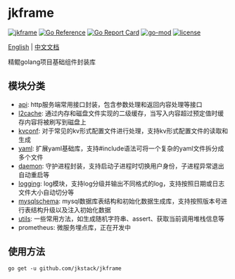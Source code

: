 # jkframe

[![jkframe](https://github.com/jkstack/jkframe/actions/workflows/test.yml/badge.svg)](https://github.com/jkstack/jkframe/actions/workflows/test.yml)
[![Go Reference](https://pkg.go.dev/badge/github.com/jkstack/jkframe.svg)](https://pkg.go.dev/github.com/jkstack/jkframe)
[![Go Report Card](https://goreportcard.com/badge/github.com/jkstack/jkframe)](https://goreportcard.com/report/github.com/jkstack/jkframe)
[![go-mod](https://img.shields.io/github/go-mod/go-version/jkstack/jkframe)](https://github.com/jkstack/jkframe)
[![license](https://img.shields.io/github/license/jkstack/jkframe)](https://opensource.org/licenses/MIT)

[English](README.md) | [中文文档](README_zh.md)

精鲲golang项目基础组件封装库

## 模块分类

* [api](/api): http服务端常用接口封装，包含参数处理和返回内容处理等接口
* [l2cache](/cache/l2cache): 通过内存和磁盘文件实现的二级缓存，当写入内容超过预定值时缓存内容将被刷写到磁盘上
* [kvconf](/conf/kvconf): 对于常见的kv形式配置文件进行处理，支持kv形式配置文件的读取和生成
* [yaml](/conf/yaml): 扩展yaml基础库，支持#include语法可将一个复杂的yaml文件拆分成多个文件
* [daemon](/daemon): 守护进程封装，支持启动子进程时切换用户身份，子进程异常退出自动重启等
* [logging](/logging): log模块，支持log分级并输出不同格式的log，支持按照日期或日志文件大小自动切分等
* [mysqlschema](/mysqlschema): mysql数据库表结构和初始化数据生成库，支持按照版本号进行表结构升级以及注入初始化数据
* [utils](/utils): 一些常用方法，如生成随机字符串、assert、获取当前调用堆栈信息等
* prometheus: 微服务埋点库，正在开发中

## 使用方法

    go get -u github.com/jkstack/jkframe
